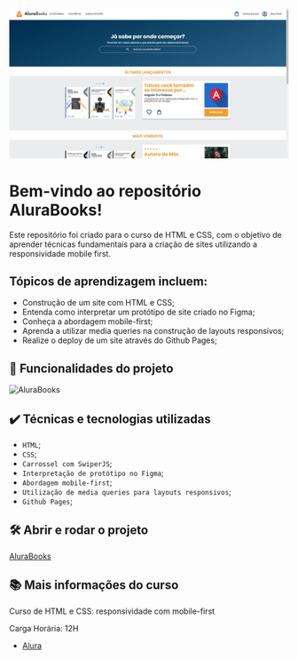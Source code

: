 ![AluraBooks](./img/AluraBooks.png)

# Bem-vindo ao repositório AluraBooks!

Este repositório foi criado para o curso de HTML e CSS, com o objetivo de aprender técnicas fundamentais para a criação de sites utilizando a responsividade mobile first.


## Tópicos de aprendizagem incluem:

- Construção de um site com HTML e CSS;
- Entenda como interpretar um protótipo de site criado no Figma;
- Conheça a abordagem mobile-first;
- Aprenda a utilizar media queries na construção de layouts responsivos;
- Realize o deploy de um site através do Github Pages;


## 🔨 Funcionalidades do projeto

![AluraBooks](./img/video-telas.gif)

## ✔️ Técnicas e tecnologias utilizadas

- `HTML`;
- `CSS`;
- `Carrossel com SwiperJS`;
- `Interpretação de protótipo no Figma`;
- `Abordagem mobile-first`;
- `Utilização de media queries para layouts responsivos`;
- `Github Pages`;

## 🛠️ Abrir e rodar o projeto

[AluraBooks](https://micheleascoli.github.io/alura-books/)

## 📚 Mais informações do curso

Curso de HTML e CSS: responsividade com mobile-first

Carga Horária: 12H

- [Alura](https://cursos.alura.com.br/course/html-css-responsividade-mobile-first)
